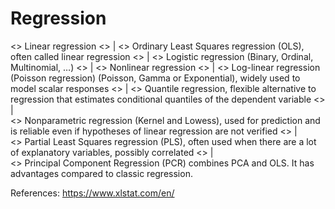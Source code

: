 # Regression

<> Linear regression <> | 
<> Ordinary Least Squares regression (OLS), often called linear regression <> | 
<> Logistic regression (Binary, Ordinal, Multinomial, …) <> | 
<> Nonlinear regression <> | 
<> Log-linear regression (Poisson regression) (Poisson, Gamma or Exponential), widely used to model scalar responses <> | 
<> Quantile regression, flexible alternative to regression that estimates conditional quantiles of the dependent variable <> |  
<> Nonparametric regression (Kernel and Lowess), used for prediction and is reliable even if hypotheses of linear regression are not verified <> |  
<> Partial Least Squares regression (PLS), often used when there are a lot of explanatory variables, possibly correlated <> |   
<> Principal Component Regression (PCR) combines PCA and OLS. It has advantages compared to classic regression. 

References:
https://www.xlstat.com/en/
